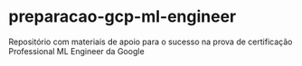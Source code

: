 # preparacao-gcp-ml-engineer
Repositório com materiais de apoio para o sucesso na prova de certificação Professional ML Engineer da Google
